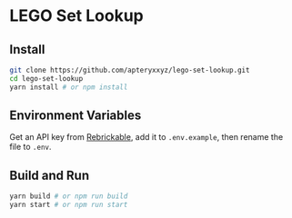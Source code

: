 # LEGO Set Lookup

## Install

```bash
git clone https://github.com/apteryxxyz/lego-set-lookup.git
cd lego-set-lookup
yarn install # or npm install
```

## Environment Variables

Get an API key from [Rebrickable](https://rebrickable.com/api/), add it to `.env.example`, then rename the file to `.env`.

## Build and Run

```bash
yarn build # or npm run build
yarn start # or npm run start
```
